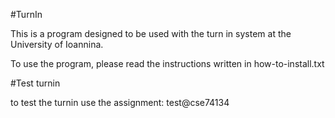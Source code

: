 #TurnIn

This is a program designed to be used with the turn in system at the University of Ioannina.

To use the program, please read the instructions written in how-to-install.txt

#Test turnin

to test the turnin use the assignment: test@cse74134
